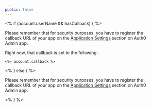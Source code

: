 ```yaml
---
public: false
---
```


<div class="setup-callback">
<% if (account.userName  && hasCallback) { %>
<p>Please remember that for security purposes, you have to register the callback URL of your app on the <a href="<%=uiAppSettingsURL %>">Application Settings</a> section on Auth0 Admin app.</p>
<p>Right now, that callback is set to the following:
<pre><code><%= account.callback %></code></pre>
</p>
<% } else { %>
<p>Please remember that for security purposes, you have to register the callback URL of your app on the <a href="${uiURL}/#/applications">Application Settings</a> section on Auth0 Admin app.</p>
<% } %>

</div>
